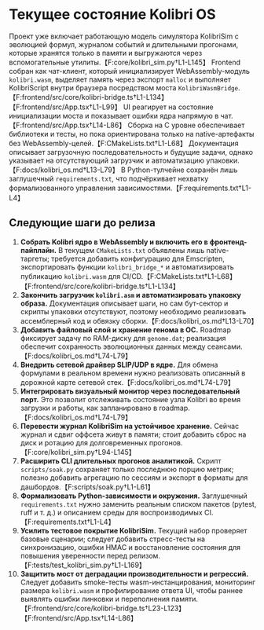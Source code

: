 # Текущее состояние Kolibri OS

Проект уже включает работающую модель симулятора KolibriSim с эволюцией формул, журналом событий и длительными прогонами, которые хранятся только в памяти и выгружаются через вспомогательные утилиты.【F:core/kolibri_sim.py†L1-L145】 Frontend собран как чат-клиент, который инициализирует WebAssembly-модуль `kolibri.wasm`, выделяет память через экспорт `malloc` и выполняет KolibriScript внутри браузера посредством моста `KolibriWasmBridge`.【F:frontend/src/core/kolibri-bridge.ts†L1-L134】【F:frontend/src/App.tsx†L1-L99】 UI реагирует на состояние инициализации моста и показывает ошибки ядра напрямую в чат.【F:frontend/src/App.tsx†L14-L86】 Сборка на C уровне обеспечивает библиотеки и тесты, но пока ориентирована только на native-артефакты без WebAssembly-целей.【F:CMakeLists.txt†L1-L68】 Документация описывает загрузочную последовательность и будущие задачи, однако указывает на отсутствующий загрузчик и автоматизацию упаковки.【F:docs/kolibri_os.md†L13-L79】 В Python-тулчейне сохранён лишь заглушечный `requirements.txt`, что подчёркивает нехватку формализованного управления зависимостями.【F:requirements.txt†L1-L4】

## Следующие шаги до релиза
1. **Собрать Kolibri ядро в WebAssembly и включить его в фронтенд-пайплайн.** В текущем `CMakeLists.txt` объявлены лишь native-таргеты; требуется добавить конфигурацию для Emscripten, экспортировать функции `kolibri_bridge_*` и автоматизировать публикацию `kolibri.wasm` для CI/CD.【F:CMakeLists.txt†L1-L68】【F:frontend/src/core/kolibri-bridge.ts†L1-L134】
2. **Закончить загрузчик `kolibri.asm` и автоматизировать упаковку образа.** Документация описывает шаги, но сам бут-сектор и скрипты упаковки отсутствуют, поэтому необходимо реализовать ассемблерный код и обвязку сборки.【F:docs/kolibri_os.md†L13-L70】
3. **Добавить файловый слой и хранение генома в ОС.** Roadmap фиксирует задачу по RAM-диску для `genome.dat`; реализация обеспечит сохранность эволюционных данных между сеансами.【F:docs/kolibri_os.md†L74-L79】
4. **Внедрить сетевой драйвер SLIP/UDP в ядре.** Для обмена формулами в реальном времени нужно реализовать описанный в дорожной карте сетевой стек.【F:docs/kolibri_os.md†L74-L79】
5. **Интегрировать визуальный монитор через последовательный порт.** Это позволит отслеживать состояние узла Kolibri во время загрузки и работы, как запланировано в roadmap.【F:docs/kolibri_os.md†L74-L79】
6. **Перевести журнал KolibriSim на устойчивое хранение.** Сейчас журнал и сдвиг оффсета живут в памяти; стоит добавить сброс на диск и ротацию для долговременных прогонов.【F:core/kolibri_sim.py†L94-L145】
7. **Расширить CLI длительных прогонов аналитикой.** Скрипт `scripts/soak.py` сохраняет только последнюю порцию метрик; полезно добавить агрегацию по сессиям и экспорт в форматы для дашбордов.【F:scripts/soak.py†L1-L61】
8. **Формализовать Python-зависимости и окружения.** Заглушечный `requirements.txt` нужно заменить реальным списком пакетов (pytest, ruff и т. д.) и описанием среды для воспроизводимых CI.【F:requirements.txt†L1-L4】
9. **Усилить тестовое покрытие KolibriSim.** Текущий набор проверяет базовые сценарии; следует добавить стресс-тесты на синхронизацию, ошибки HMAC и восстановление состояния для повышения уверенности перед релизом.【F:tests/test_kolibri_sim.py†L1-L169】
10. **Защитить мост от деградации производительности и регрессий.** Следует добавить smoke-тесты wasm-инстанцирования, мониторинг размера `kolibri.wasm` и профилирование ответа UI, чтобы раннее выявлять ошибки линковки и переполнения памяти.【F:frontend/src/core/kolibri-bridge.ts†L23-L123】【F:frontend/src/App.tsx†L14-L86】
